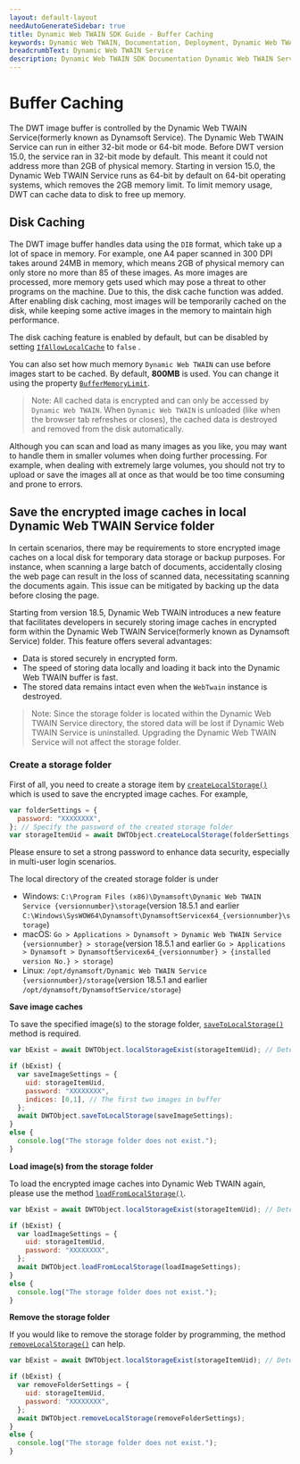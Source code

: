```yaml
---
layout: default-layout
needAutoGenerateSidebar: true
title: Dynamic Web TWAIN SDK Guide - Buffer Caching
keywords: Dynamic Web TWAIN, Documentation, Deployment, Dynamic Web TWAIN Service, caching, buffer,
breadcrumbText: Dynamic Web TWAIN Service
description: Dynamic Web TWAIN SDK Documentation Dynamic Web TWAIN Service Page
---
```


# Buffer Caching

The DWT image buffer is controlled by the Dynamic Web TWAIN Service(formerly known as Dynamsoft Service). The Dynamic Web TWAIN Service can run in either 32-bit mode or 64-bit mode. Before DWT version 15.0, the service ran in 32-bit mode by default. This meant it could not address more than 2GB of physical memory. <!--We introduced the 64-bit version of the service in DWT version 14.0. -->Starting in version 15.0, the Dynamic Web TWAIN Service runs as 64-bit by default on 64-bit operating systems, which removes the 2GB memory limit. To limit memory usage, DWT can cache data to disk to free up memory.

## Disk Caching

The DWT image buffer handles data using the `DIB` format, which take up a lot of space in memory. For example, one A4 paper scanned in 300 DPI takes around 24MB in memory, which means 2GB of physical memory can only store no more than 85 of these images. As more images are processed, more memory gets used which may pose a threat to other programs on the machine. Due to this, the disk cache function was added. After enabling disk caching, most images will be temporarily cached on the disk, while keeping some active images in the memory to maintain high performance.

The disk caching feature is enabled by default, but can be disabled by setting [`IfAllowLocalCache`](/_articles/info/api/WebTwain_Buffer.md#ifallowlocalcache) to `false` .

You can also set how much memory `Dynamic Web TWAIN` can use before images start to be cached. By default, **800MB** is used. You can change it using the property [`BufferMemoryLimit`](/_articles/info/api/WebTwain_Buffer.md#buffermemorylimit).

> Note: All cached data is encrypted and can only be accessed by `Dynamic Web TWAIN`. When `Dynamic Web TWAIN` is unloaded (like when the browser tab refreshes or closes), the cached data is destroyed and removed from the disk automatically.

Although you can scan and load as many images as you like, you may want to handle them in smaller volumes when doing further processing. For example, when dealing with extremely large volumes, you should not try to upload or save the images all at once as that would be too time consuming and prone to errors.

## Save the encrypted image caches in local Dynamic Web TWAIN Service folder

In certain scenarios, there may be requirements to store encrypted image caches on a local disk for temporary data storage or backup purposes. For instance, when scanning a large batch of documents, accidentally closing the web page can result in the loss of scanned data, necessitating scanning the documents again. This issue can be mitigated by backing up the data before closing the page.

Starting from version 18.5, Dynamic Web TWAIN introduces a new feature that facilitates developers in securely storing image caches in encrypted form within the Dynamic Web TWAIN Service(formerly known as Dynamsoft Service) folder. This feature offers several advantages:

- Data is stored securely in encrypted form.
- The speed of storing data locally and loading it back into the Dynamic Web TWAIN buffer is fast.
- The stored data remains intact even when the `WebTwain` instance is destroyed.

> Note: Since the storage folder is located within the Dynamic Web TWAIN Service directory, the stored data will be lost if Dynamic Web TWAIN Service is uninstalled. Upgrading the Dynamic Web TWAIN Service will not affect the storage folder.

### Create a storage folder

First of all, you need to create a storage item by [`createLocalStorage()`](/_articles/info/api/WebTwain_IO.md#createlocalstorage) which is used to save the encrypted image caches. For example,

```javascript
var folderSettings = {
  password: "XXXXXXXX",
}; // Specify the password of the created storage folder
var storageItemUid = await DWTObject.createLocalStorage(folderSettings);
```

Please ensure to set a strong password to enhance data security, especially in multi-user login scenarios.

The local directory of the created storage folder is under 
  - Windows: `C:\Program Files (x86)\Dynamsoft\Dynamic Web TWAIN Service {versionnumber}\storage`(version 18.5.1 and earlier `C:\Windows\SysWOW64\Dynamsoft\DynamsoftServicex64_{versionnumber}\storage`)
  - macOS: `Go > Applications > Dynamsoft > Dynamic Web TWAIN Service {versionnumber} > storage`(version 18.5.1 and earlier `Go > Applications > Dynamsoft > DynamsoftServicex64_{versionnumber} > {installed version No.} > storage`)
  - Linux: `/opt/dynamsoft/Dynamic Web TWAIN Service {versionnumber}/storage`(version 18.5.1 and earlier `/opt/dynamsoft/DynamsoftService/storage`)

**Save image caches**

To save the specified image(s) to the storage folder, [`saveToLocalStorage()`](/_articles/info/api/WebTwain_IO.md#savetolocalstorage) method is required.

```javascript
var bExist = await DWTObject.localStorageExist(storageItemUid); // Determine whether the folder exists

if (bExist) {
  var saveImageSettings = {
    uid: storageItemUid,
    password: "XXXXXXXX",
    indices: [0,1], // The first two images in buffer
  };
  await DWTObject.saveToLocalStorage(saveImageSettings);
}
else {
  console.log("The storage folder does not exist.");
}
```

**Load image(s) from the storage folder**

To load the encrypted image caches into Dynamic Web TWAIN again, please use the method [`loadFromLocalStorage()`](/_articles/info/api/WebTwain_IO.md#loadfromlocalstorage).

```javascript
var bExist = await DWTObject.localStorageExist(storageItemUid); // Determine whether the folder exists

if (bExist) {
  var loadImageSettings = {
    uid: storageItemUid,
    password: "XXXXXXXX",
  };
  await DWTObject.loadFromLocalStorage(loadImageSettings);
}
else {
  console.log("The storage folder does not exist.");
}
```

**Remove the storage folder**

If you would like to remove the storage folder by programming, the method [`removeLocalStorage()`](/_articles/info/api/WebTwain_IO.md#removelocalstorage) can help.

```javascript
var bExist = await DWTObject.localStorageExist(storageItemUid); // Determine whether the folder exists

if (bExist) {
  var removeFolderSettings = {
    uid: storageItemUid,
    password: "XXXXXXXX",
  };
  await DWTObject.removeLocalStorage(removeFolderSettings);
}
else {
  console.log("The storage folder does not exist.");
}
```